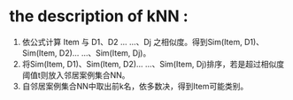 # the description of kNN :

1.	依公式计算 Item 与 D1、D2 … …、Dj 之相似度。得到Sim(Item, D1)、Sim(Item, D2)… …、Sim(Item, Dj)。
1.	将Sim(Item, D1)、Sim(Item, D2)… …、Sim(Item, Dj)排序，若是超过相似度阈值t则放入邻居案例集合NN。
1.	自邻居案例集合NN中取出前k名，依多数决，得到Item可能类别。
